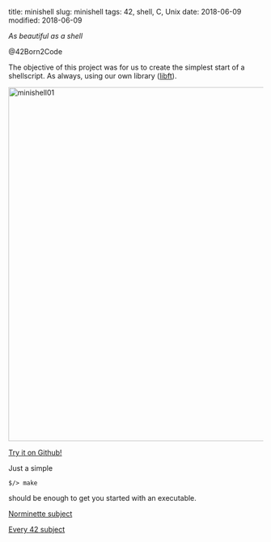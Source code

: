 title: minishell
slug: minishell
tags: 42, shell, C, Unix
date: 2018-06-09
modified: 2018-06-09



_As beautiful as a shell_

@42Born2Code

The objective of this project was for us to create the simplest start of a shellscript. As always, using our own library ([libft](https://github.com/abguimba/42-libft)).



<img src="/images/minishell01.png" alt="minishell01" width="700"/>

[Try it on Github!](https://github.com/abguimba/42-minishell)  
  
  

Just a simple
    
    $/> make

should be enough to get you started with an executable.




[Norminette subject](https://github.com/Binary-Hackers/42_Subjects/blob/master/04_Norme/norme_2_0_1.pdf)

[Every 42 subject](https://github.com/agavrel/42_Subjects)
